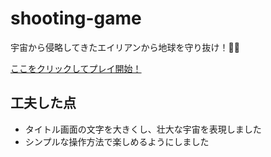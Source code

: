 # shooting-game

宇宙から侵略してきたエイリアンから地球を守り抜け！👾🚀

[ここをクリックしてプレイ開始！](https://sugijotaro.github.io/shooting-game/)

## 工夫した点
- タイトル画面の文字を大きくし、壮大な宇宙を表現しました
- シンプルな操作方法で楽しめるようにしました







